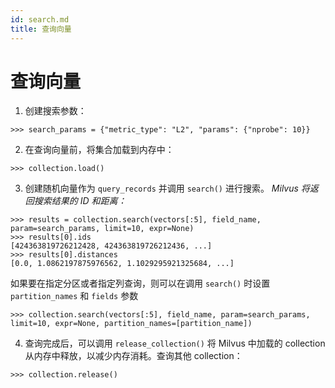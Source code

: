 ```yaml
---
id: search.md
title: 查询向量
---
```


# 查询向量
1. 创建搜索参数：
```
>>> search_params = {"metric_type": "L2", "params": {"nprobe": 10}}
```

2. 在查询向量前，将集合加载到内存中：
```
>>> collection.load()
```

3. 创建随机向量作为 `query_records` 并调用 `search()` 进行搜索。
*Milvus 将返回搜索结果的 ID 和距离：*
```
>>> results = collection.search(vectors[:5], field_name, param=search_params, limit=10, expr=None)
>>> results[0].ids
[424363819726212428, 424363819726212436, ...]
>>> results[0].distances
[0.0, 1.0862197875976562, 1.1029295921325684, ...]
```

如果要在指定分区或者指定列查询，则可以在调用 `search()` 时设置`partition_names` 和 `fields` 参数
```
>>> collection.search(vectors[:5], field_name, param=search_params, limit=10, expr=None, partition_names=[partition_name])
```

4. 查询完成后，可以调用 `release_collection()` 将 Milvus 中加载的 collection 从内存中释放，以减少内存消耗。查询其他 collection：

```
>>> collection.release()
```